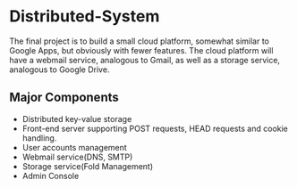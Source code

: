 # Distributed-System
The final project is to build a small cloud platform, somewhat similar to Google Apps, but obviously with fewer features. 
The cloud platform will have a webmail service, analogous to Gmail, as well as a storage service, analogous to Google Drive.

## Major Components
* Distributed key-value storage
* Front-end server supporting POST requests, HEAD requests and cookie handling.
* User accounts management
* Webmail service(DNS, SMTP)
* Storage service(Fold Management)
* Admin Console
